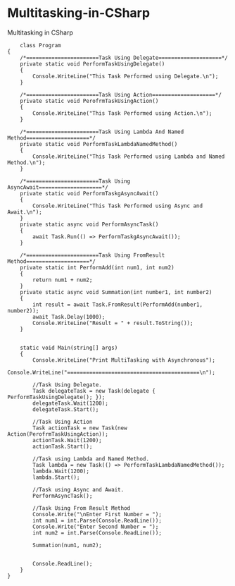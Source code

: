 # Multitasking-in-CSharp
Multitasking in CSharp

        class Program
    {
        /*=======================Task Using Delegate====================*/
        private static void PerformTaskUsingDelegate()
        {
            Console.WriteLine("This Task Performed using Delegate.\n");
        }

        /*=======================Task Using Action====================*/
        private static void PerofrmTaskUsingAction()
        {
            Console.WriteLine("This Task Performed using Action.\n");
        }

        /*=======================Task Using Lambda And Named Method====================*/
        private static void PerformTaskLambdaNamedMethod()
        {
            Console.WriteLine("This Task Performed using Lambda and Named Method.\n");
        }

        /*=======================Task Using AsyncAwait====================*/
        private static void PerformTaskgAsyncAwait()
        {
            Console.WriteLine("This Task Performed using Async and Await.\n");
        }
        private static async void PerformAsyncTask()
        {
            await Task.Run(() => PerformTaskgAsyncAwait());
        }

        /*=======================Task Using FromResult Method====================*/
        private static int PerformAdd(int num1, int num2)
        {
            return num1 + num2;
        }
        private static async void Summation(int number1, int number2)
        {
            int result = await Task.FromResult(PerformAdd(number1, number2));
            await Task.Delay(1000);
            Console.WriteLine("Result = " + result.ToString());
        }


        static void Main(string[] args)
        {
            Console.WriteLine("Print MultiTasking with Asynchronous");
            Console.WriteLine("==========================================\n");

            //Task Using Delegate.
            Task delegateTask = new Task(delegate { PerformTaskUsingDelegate(); });
            delegateTask.Wait(1200);
            delegateTask.Start();

            //Task Using Action
            Task actionTask = new Task(new Action(PerofrmTaskUsingAction));
            actionTask.Wait(1200);
            actionTask.Start();

            //Task using Lambda and Named Method.
            Task lambda = new Task(() => PerformTaskLambdaNamedMethod());
            lambda.Wait(1200);
            lambda.Start();

            //Task using Async and Await.
            PerformAsyncTask();

            //Task Using From Result Method
            Console.Write("\nEnter First Number = ");
            int num1 = int.Parse(Console.ReadLine());
            Console.Write("Enter Second Number = ");
            int num2 = int.Parse(Console.ReadLine());

            Summation(num1, num2);


            Console.ReadLine();
        }
    }
